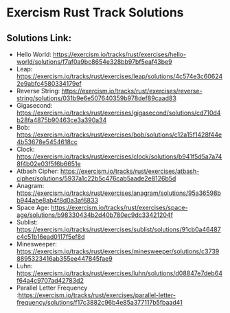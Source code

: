 # Exercism Rust Track Solutions

## Solutions Link:

- Hello World: https://exercism.io/tracks/rust/exercises/hello-world/solutions/f7af0a9bc8654e328bb97bf5eaf43be9
- Leap: https://exercism.io/tracks/rust/exercises/leap/solutions/4c574e3c606242e9abfc4580334179ef
- Reverse String: https://exercism.io/tracks/rust/exercises/reverse-string/solutions/031b9e6e507640359b978def89caad83
- Gigasecond: https://exercism.io/tracks/rust/exercises/gigasecond/solutions/cd710d4b28fa4875b90463ce3a390a34
- Bob: https://exercism.io/tracks/rust/exercises/bob/solutions/c12a15f1428f44e4b53678e5454618cc
- Clock: https://exercism.io/tracks/rust/exercises/clock/solutions/b941f5d5a7a748f4b02e03f5f6b6651e
- Atbash Cipher: https://exercism.io/tracks/rust/exercises/atbash-cipher/solutions/5937a1c22b5c476cab5aade2e8126b5d
- Anagram: https://exercism.io/tracks/rust/exercises/anagram/solutions/95a36598bb944abe8ab4f8d0a3af6833
- Space Age: https://exercism.io/tracks/rust/exercises/space-age/solutions/b98330434b2d40b780ec9dc33421204f
- Sublist: https://exercism.io/tracks/rust/exercises/sublist/solutions/91cb0a46487c4c51b16ead0117f5ef8d
- Minesweeper: https://exercism.io/tracks/rust/exercises/minesweeper/solutions/c37398895323416ab355ee447845fae9
- Luhn: https://exercism.io/tracks/rust/exercises/luhn/solutions/d08847e7deb64f64a4c9707ad42783d2
- Parallel Letter Frequency :https://exercism.io/tracks/rust/exercises/parallel-letter-frequency/solutions/f17c3882c96b4e85a377117b5fbaad41
